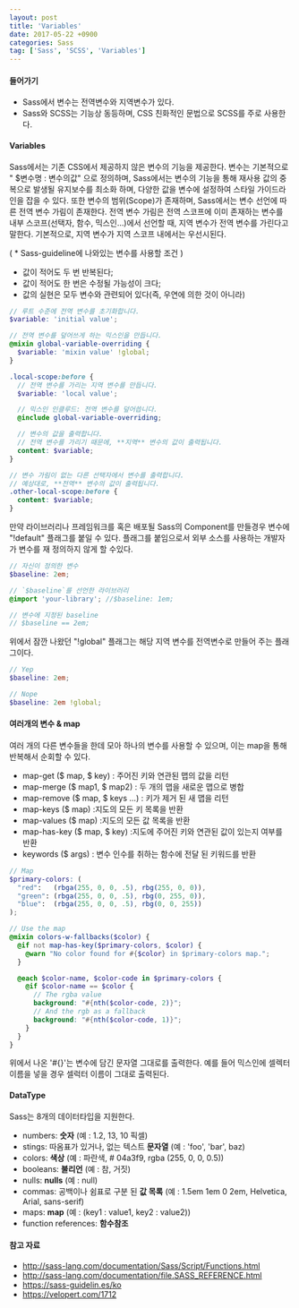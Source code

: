 ```yaml
---
layout: post
title: 'Variables'
date: 2017-05-22 +0900
categories: Sass
tag: ['Sass', 'SCSS', 'Variables']
---
```


#### 들어가기

- Sass에서 변수는 전역변수와 지역변수가 있다.
- Sass와 SCSS는 기능상 동등하며, CSS 친화적인 문법으로 SCSS를 주로 사용한다.
	
#### Variables

Sass에서는 기존 CSS에서 제공하지 않은 변수의 기능을 제공한다. 변수는 기본적으로 " $변수명 : 변수의값" 으로 정의하며,  Sass에서는 변수의 기능을 통해 재사용 값의 중복으로 발생될 유지보수를 최소화 하며, 다양한 값을 변수에 설정하여 스타일 가이드라인을 잡을 수 있다. 또한 변수의 범위(Scope)가 존재하며, Sass에서는 변수 선언에 따른 전역 변수 가림이 존재한다. 전역 변수 가림은 전역 스코프에 이미 존재하는 변수를 내부 스코프(선택자, 함수, 믹스인…)에서 선언할 때, 지역 변수가 전역 변수를 가린다고 말한다. 기본적으로, 지역 변수가 지역 스코프 내에서는 우선시된다.

( * Sass-guideline에 나와있는 변수를 사용할 조건 )
- 값이 적어도 두 번 반복된다;
- 값이 적어도 한 번은 수정될 가능성이 크다;
- 값의 실현은 모두 변수와 관련되어 있다(즉, 우연에 의한 것이 아니라)

```scss
// 루트 수준에 전역 변수를 초기화합니다.
$variable: 'initial value';

// 전역 변수를 덮어쓰게 하는 믹스인을 만듭니다.
@mixin global-variable-overriding {
  $variable: 'mixin value' !global;
}

.local-scope:before {
  // 전역 변수를 가리는 지역 변수를 만듭니다.
  $variable: 'local value';

  // 믹스인 인클루드: 전역 변수를 덮어씁니다.
  @include global-variable-overriding;

  // 변수의 값을 출력합니다.
  // 전역 변수를 가리기 때문에, **지역** 변수의 값이 출력됩니다.
  content: $variable;
}

// 변수 가림이 없는 다른 선택자에서 변수를 출력합니다.
// 예상대로, **전역** 변수의 값이 출력됩니다.
.other-local-scope:before {
  content: $variable;
}
```

만약 라이브러리나 프레임워크를 혹은 배포될 Sass의 Component를 만들경우 변수에 "!default" 플래그를 붙일 수 있다. 플래그를 붙임으로서 외부 소스를 사용하는 개발자가 변수를 재 정의하지 않게 할 수있다.

```scss
// 자신이 정의한 변수
$baseline: 2em;

// `$baseline`를 선언한 라이브러리
@import 'your-library'; //$baseline: 1em;

// 변수에 지정된 baseline
// $baseline == 2em;
```

위에서 잠깐 나왔던 "!global" 플래그는 해당 지역 변수를 전역변수로 만들어 주는 플래그이다. 

```scss
// Yep
$baseline: 2em;

// Nope
$baseline: 2em !global;
```

#### 여러개의 변수 & map

여러 개의 다른 변수들을 한데 모아 하나의 변수를 사용할 수 있으며, 이는 map을 통해 반복해서 순회할 수 있다.

- map-get ($ map, $ key) : 주어진 키와 연관된 맵의 값을 리턴
- map-merge ($ map1, $ map2) : 두 개의 맵을 새로운 맵으로 병합
- map-remove ($ map, $ keys ...) : 키가 제거 된 새 맵을 리턴
- map-keys ($ map) :지도의 모든 키 목록을 반환
- map-values ​​($ map) :지도의 모든 값 목록을 반환
- map-has-key ($ map, $ key) :지도에 주어진 키와 연관된 값이 있는지 여부를 반환
- keywords ($ args) : 변수 인수를 취하는 함수에 전달 된 키워드를 반환

```scss
// Map
$primary-colors: (
  "red":   (rbga(255, 0, 0, .5), rbg(255, 0, 0)),
  "green": (rbga(255, 0, 0, .5), rbg(0, 255, 0)),
  "blue":  (rbga(255, 0, 0, .5), rbg(0, 0, 255))
);

// Use the map
@mixin colors-w-fallbacks($color) {
  @if not map-has-key($primary-colors, $color) {
    @warn "No color found for #{$color} in $primary-colors map.";
  }

  @each $color-name, $color-code in $primary-colors {
    @if $color-name == $color {
      // The rgba value
      background: "#{nth($color-code, 2)}";
      // And the rgb as a fallback
      background: "#{nth($color-code, 1)}";
    }
  }
}
```

위에서 나온 '#{}'는 변수에 담긴 문자열 그대로를 출력한다. 예를 들어 믹스인에 셀렉터 이름을 넣을 경우 셀럭터 이름이 그대로 출력된다.

#### DataType

Sass는 8개의 데이터타입을 지원한다.

- numbers: **숫자** (예 : 1.2, 13, 10 픽셀)
- stings: 따옴표가 있거나, 없는 텍스트 **문자열** (예 : 'foo', 'bar', baz)
- colors: **색상** (예 : 파란색, # 04a3f9, rgba (255, 0, 0, 0.5))
- booleans: **불리언** (예 : 참, 거짓)
- nulls: **nulls** (예 : null)
- commas: 공백이나 쉼표로 구분 된 **값 목록** (예 : 1.5em 1em 0 2em, Helvetica, Arial, sans-serif)
- maps:  **map** (예 : (key1 : value1, key2 : value2))
- function references: **함수참조**

#### 참고 자료

- <http://sass-lang.com/documentation/Sass/Script/Functions.html>
- <http://sass-lang.com/documentation/file.SASS_REFERENCE.html>
- <https://sass-guidelin.es/ko>
- <https://velopert.com/1712>